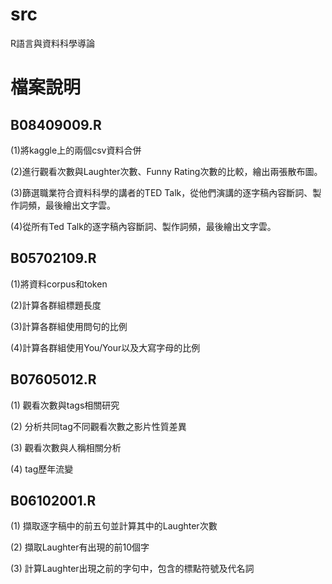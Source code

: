 # src
R語言與資料科學導論

# 檔案說明

## B08409009.R

(1)將kaggle上的兩個csv資料合併

(2)進行觀看次數與Laughter次數、Funny Rating次數的比較，繪出兩張散布圖。

(3)篩選職業符合資料科學的講者的TED Talk，從他們演講的逐字稿內容斷詞、製作詞頻，最後繪出文字雲。

(4)從所有Ted Talk的逐字稿內容斷詞、製作詞頻，最後繪出文字雲。

## B05702109.R

(1)將資料corpus和token

(2)計算各群組標題長度

(3)計算各群組使用問句的比例

(4)計算各群組使用You/Your以及大寫字母的比例

## B07605012.R

(1) 觀看次數與tags相關研究

(2) 分析共同tag不同觀看次數之影片性質差異

(3) 觀看次數與人稱相關分析

(4) tag歷年流變

## B06102001.R
(1) 擷取逐字稿中的前五句並計算其中的Laughter次數

(2) 擷取Laughter有出現的前10個字

(3) 計算Laughter出現之前的字句中，包含的標點符號及代名詞
